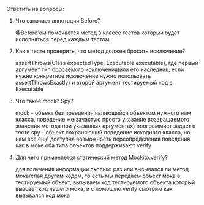 Ответить на вопросы:

1. Что означает аннотация Before?

    @Before'ом помечается метод в классе тестов который будет исполняться перед каждым тестом


1. Как в тесте проверить, что метод должен бросить исключение?

    assertThrows(Class<T> expectedType, Executable executable), где первый аргумент тип бросаемого исключения(или его наследник, если нужно конкретное исключение нужно использвать assertThrowsExactly) и второй аргумент тестируемый код в Executable

1. Что такое mock? Spy?

    mock - объект без поведения являющийся объектом нужного нам класса, поведение же(зачастую просто указание возвращаемого значения метода при указанных аргументах) программист задает в тесте
    spy - объект сохраняющий поведение исходного класса, но нам все ещё доступна возможность переопределения поведения как в моке
    оба типа объектов поддерживают verify

1. Для чего применяется статический метод Mockito.verify?

    для получения информации сколько раз или вызывался ли метод мока/спая другим кодом, то есть мы передаем объект мока в тестируемый объект, вызываем код тестируемого объекта который вызовет код нашего мока, и с помощью verify смотрим как вызывался код мока

